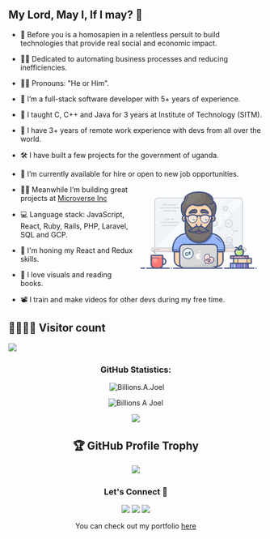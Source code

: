 ## My Lord, May I, If I may? 👋 

- 🙇 Before you is a homosapien in a relentless persuit to build technologies that provide real social and economic impact. 

- 👨‍🏭 Dedicated to automating business processes and reducing inefficiencies.

- 👩‍💻 Pronouns: "He or Him".

- 🔭 I’m a full-stack software developer with 5+ years of experience.

- 🎒 I taught C, C++ and Java for 3 years at Institute of Technology (SITM).

- 💪 I have 3+ years of remote work experience with devs from all over the world.

- 🛠️ I have built a few projects for the government of uganda.

- 💼 I’m currently available for hire or open to new job opportunities. <img align="right" style="width:16rem; height:auto" src="https://raw.githubusercontent.com/Elanza-48/Elanza-48/41a4790484e268102dfdab2b7c59d440d3ffafab/resources/img/geek.gif"/>

- 👩‍🎓 Meanwhile I’m building great projects at [Microverse Inc](https://github.com/microverseinc)
- :computer: Language stack: JavaScript, React, Ruby, Rails, PHP, Laravel, SQL and GCP.
- 🌱 I'm honing my React and Redux skills.
- :book: I love visuals and reading books.
- 📽️ I train and make videos for other devs during my free time.


<!--START_SECTION:waka-->
## 👨‍👨‍👦‍👦 Visitor count
<img src="https://profile-counter.glitch.me/billionsjoel/count.svg" />
<!--END_SECTION:waka-->

<br>

<h3 align="center">GitHub Statistics:</h3>

<p align="center">&nbsp;<img src="https://github-readme-stats.vercel.app/api?username=billionsjoel&show_icons=true&theme=merko" alt="Billions.A.Joel" /></p>

<p align="center"><img src="https://github-readme-streak-stats.herokuapp.com?user=billionsjoel&theme=github-dark&date_format=M%20j%5B%2C%20Y%5D&fire=DDD877" alt="Billions A Joel" /></p>

<p align="center"><img src="https://github-readme-stats.vercel.app/api/top-langs/?username=billionsjoel&layout=compact&theme=vue"</p>
  
  <p align="center">
  <h2 align="center">🏆 GitHub Profile Trophy</h2>
  <p  align="center">
  <a href="https://github.com/ryo-ma/github-profile-trophy" align="center">
    <img width=800 src="https://github-profile-trophy.vercel.app/?username=billionsjoel&column=8&no-frame=true&no-bg=true"/>
  </a>
  </p>
</p>


<h3 align="center">Let's Connect 🤝</h3>
<div align="center">
<a target="_blank"
href="https://www.linkedin.com/in/billionsjoel/"><img
src="https://img.shields.io/badge/-LinkedIn-0077b5?style=for-the-badge&logo=LinkedIn&logoColor=white"></img></a> <a target="_blank"
href="mailto:joelatugonza@gmail.com"><img
src="https://img.shields.io/badge/-Gmail-D14836?style=for-the-badge&logo=Gmail&logoColor=white"></img></a> <a target="_blank"
href=" https://twitter.com/BillionsJoel"><img
src="https://img.shields.io/badge/-Twitter-1DA1F2?style=for-the-badge&logo=Twitter&logoColor=white"></img></a>
<div/>

<p align="center">You can check out my portfolio <a href="https://github.com/billionsjoel/billionsjoel" color="green">here</a></p>
